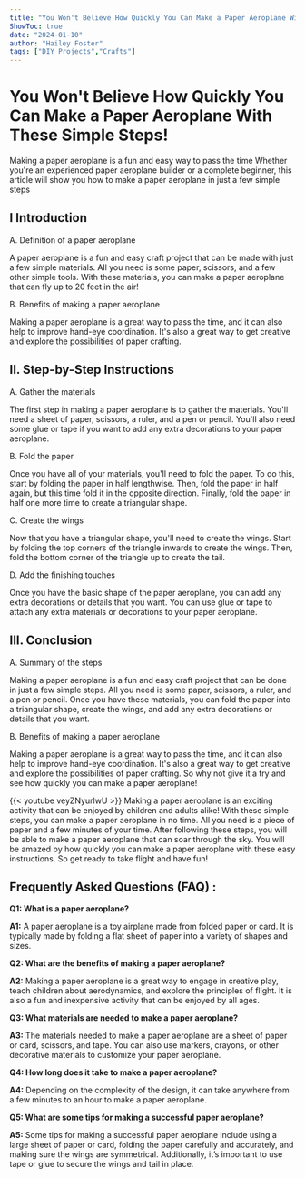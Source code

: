 ```yaml
---
title: "You Won't Believe How Quickly You Can Make a Paper Aeroplane With These Simple Steps!"
ShowToc: true 
date: "2024-01-10"
author: "Hailey Foster" 
tags: ["DIY Projects","Crafts"]
---
```

# You Won't Believe How Quickly You Can Make a Paper Aeroplane With These Simple Steps!

Making a paper aeroplane is a fun and easy way to pass the time Whether you're an experienced paper aeroplane builder or a complete beginner, this article will show you how to make a paper aeroplane in just a few simple steps

## I Introduction 

A. Definition of a paper aeroplane 

A paper aeroplane is a fun and easy craft project that can be made with just a few simple materials. All you need is some paper, scissors, and a few other simple tools. With these materials, you can make a paper aeroplane that can fly up to 20 feet in the air!

B. Benefits of making a paper aeroplane 

Making a paper aeroplane is a great way to pass the time, and it can also help to improve hand-eye coordination. It's also a great way to get creative and explore the possibilities of paper crafting.

## II. Step-by-Step Instructions 

A. Gather the materials 

The first step in making a paper aeroplane is to gather the materials. You'll need a sheet of paper, scissors, a ruler, and a pen or pencil. You'll also need some glue or tape if you want to add any extra decorations to your paper aeroplane.

B. Fold the paper 

Once you have all of your materials, you'll need to fold the paper. To do this, start by folding the paper in half lengthwise. Then, fold the paper in half again, but this time fold it in the opposite direction. Finally, fold the paper in half one more time to create a triangular shape.

C. Create the wings 

Now that you have a triangular shape, you'll need to create the wings. Start by folding the top corners of the triangle inwards to create the wings. Then, fold the bottom corner of the triangle up to create the tail.

D. Add the finishing touches 

Once you have the basic shape of the paper aeroplane, you can add any extra decorations or details that you want. You can use glue or tape to attach any extra materials or decorations to your paper aeroplane.

## III. Conclusion 

A. Summary of the steps 

Making a paper aeroplane is a fun and easy craft project that can be done in just a few simple steps. All you need is some paper, scissors, a ruler, and a pen or pencil. Once you have these materials, you can fold the paper into a triangular shape, create the wings, and add any extra decorations or details that you want.

B. Benefits of making a paper aeroplane 

Making a paper aeroplane is a great way to pass the time, and it can also help to improve hand-eye coordination. It's also a great way to get creative and explore the possibilities of paper crafting. So why not give it a try and see how quickly you can make a paper aeroplane!

{{< youtube veyZNyurlwU >}} 
Making a paper aeroplane is an exciting activity that can be enjoyed by children and adults alike! With these simple steps, you can make a paper aeroplane in no time. All you need is a piece of paper and a few minutes of your time. After following these steps, you will be able to make a paper aeroplane that can soar through the sky. You will be amazed by how quickly you can make a paper aeroplane with these easy instructions. So get ready to take flight and have fun!

## Frequently Asked Questions (FAQ) :
**Q1: What is a paper aeroplane?**

**A1:** A paper aeroplane is a toy airplane made from folded paper or card. It is typically made by folding a flat sheet of paper into a variety of shapes and sizes.

**Q2: What are the benefits of making a paper aeroplane?**

**A2:** Making a paper aeroplane is a great way to engage in creative play, teach children about aerodynamics, and explore the principles of flight. It is also a fun and inexpensive activity that can be enjoyed by all ages.

**Q3: What materials are needed to make a paper aeroplane?**

**A3:** The materials needed to make a paper aeroplane are a sheet of paper or card, scissors, and tape. You can also use markers, crayons, or other decorative materials to customize your paper aeroplane.

**Q4: How long does it take to make a paper aeroplane?**

**A4:** Depending on the complexity of the design, it can take anywhere from a few minutes to an hour to make a paper aeroplane.

**Q5: What are some tips for making a successful paper aeroplane?**

**A5:** Some tips for making a successful paper aeroplane include using a large sheet of paper or card, folding the paper carefully and accurately, and making sure the wings are symmetrical. Additionally, it’s important to use tape or glue to secure the wings and tail in place.



